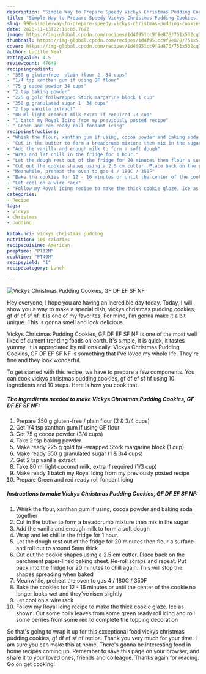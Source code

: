 ```yaml
---
description: "Simple Way to Prepare Speedy Vickys Christmas Pudding Cookies, GF DF EF SF NF"
title: "Simple Way to Prepare Speedy Vickys Christmas Pudding Cookies, GF DF EF SF NF"
slug: 990-simple-way-to-prepare-speedy-vickys-christmas-pudding-cookies-gf-df-ef-sf-nf
date: 2020-11-13T22:18:06.769Z
image: https://img-global.cpcdn.com/recipes/1d4f951cc9f9e870/751x532cq70/vickys-christmas-pudding-cookies-gf-df-ef-sf-nf-recipe-main-photo.jpg
thumbnail: https://img-global.cpcdn.com/recipes/1d4f951cc9f9e870/751x532cq70/vickys-christmas-pudding-cookies-gf-df-ef-sf-nf-recipe-main-photo.jpg
cover: https://img-global.cpcdn.com/recipes/1d4f951cc9f9e870/751x532cq70/vickys-christmas-pudding-cookies-gf-df-ef-sf-nf-recipe-main-photo.jpg
author: Lucille Neal
ratingvalue: 4.5
reviewcount: 47649
recipeingredient:
- "350 g glutenfree  plain flour 2  34 cups"
- "1/4 tsp xanthan gum if using GF flour"
- "75 g cocoa powder 34 cups"
- "2 tsp baking powder"
- "225 g gold foilwrapped Stork margarine block 1 cup"
- "350 g granulated sugar 1  34 cups"
- "2 tsp vanilla extract"
- "80 ml light coconut milk extra if required 13 cup"
- "1 batch my Royal Icing from my previously posted recipe"
- " Green and red ready roll fondant icing"
recipeinstructions:
- "Whisk the flour, xanthan gum if using, cocoa powder and baking soda together"
- "Cut in the butter to form a breadcrumb mixture then mix in the sugar"
- "Add the vanilla and enough milk to form a soft dough"
- "Wrap and let chill in the fridge for 1 hour."
- "Let the dough rest out of the fridge for 20 minutes then flour a surface and roll out to around 5mm thick"
- "Cut out the cookie shapes using a 2.5 cm cutter. Place back on the parchment paper-lined baking sheet. Re-roll scraps and repeat. Put back into the fridge for 20 minutes to chill again. This will stop the shapes spreading when baked"
- "Meanwhile, preheat the oven to gas 4 / 180C / 350F"
- "Bake the cookies for 12 - 16 minutes or until the center of the cookie no longer looks wet and they&#39;ve risen slightly"
- "Let cool on a wire rack"
- "Follow my Royal Icing recipe to make the thick cookie glaze. Ice as shown. Cut some holly leaves from some green ready roll icing and roll some berries from some red to complete the topping decoration"
categories:
- Recipe
tags:
- vickys
- christmas
- pudding

katakunci: vickys christmas pudding 
nutrition: 106 calories
recipecuisine: American
preptime: "PT32M"
cooktime: "PT49M"
recipeyield: "1"
recipecategory: Lunch

---
```



![Vickys Christmas Pudding Cookies, GF DF EF SF NF](https://img-global.cpcdn.com/recipes/1d4f951cc9f9e870/751x532cq70/vickys-christmas-pudding-cookies-gf-df-ef-sf-nf-recipe-main-photo.jpg)

Hey everyone, I hope you are having an incredible day today. Today, I will show you a way to make a special dish, vickys christmas pudding cookies, gf df ef sf nf. It is one of my favorites. For mine, I'm gonna make it a bit unique. This is gonna smell and look delicious.

Vickys Christmas Pudding Cookies, GF DF EF SF NF is one of the most well liked of current trending foods on earth. It's simple, it is quick, it tastes yummy. It is appreciated by millions daily. Vickys Christmas Pudding Cookies, GF DF EF SF NF is something that I've loved my whole life. They're fine and they look wonderful.




To get started with this recipe, we have to prepare a few components. You can cook vickys christmas pudding cookies, gf df ef sf nf using 10 ingredients and 10 steps. Here is how you cook that.

<!--inarticleads1-->

##### The ingredients needed to make Vickys Christmas Pudding Cookies, GF DF EF SF NF:

1. Prepare 350 g gluten-free / plain flour (2 &amp; 3/4 cups)
1. Get 1/4 tsp xanthan gum if using GF flour
1. Get 75 g cocoa powder (3/4 cups)
1. Take 2 tsp baking powder
1. Make ready 225 g gold foil-wrapped Stork margarine block (1 cup)
1. Make ready 350 g granulated sugar (1 &amp; 3/4 cups)
1. Get 2 tsp vanilla extract
1. Take 80 ml light coconut milk, extra if required (1/3 cup)
1. Make ready 1 batch my Royal Icing from my previously posted recipe
1. Prepare  Green and red ready roll fondant icing




<!--inarticleads2-->

##### Instructions to make Vickys Christmas Pudding Cookies, GF DF EF SF NF:

1. Whisk the flour, xanthan gum if using, cocoa powder and baking soda together
1. Cut in the butter to form a breadcrumb mixture then mix in the sugar
1. Add the vanilla and enough milk to form a soft dough
1. Wrap and let chill in the fridge for 1 hour.
1. Let the dough rest out of the fridge for 20 minutes then flour a surface and roll out to around 5mm thick
1. Cut out the cookie shapes using a 2.5 cm cutter. Place back on the parchment paper-lined baking sheet. Re-roll scraps and repeat. Put back into the fridge for 20 minutes to chill again. This will stop the shapes spreading when baked
1. Meanwhile, preheat the oven to gas 4 / 180C / 350F
1. Bake the cookies for 12 - 16 minutes or until the center of the cookie no longer looks wet and they&#39;ve risen slightly
1. Let cool on a wire rack
1. Follow my Royal Icing recipe to make the thick cookie glaze. Ice as shown. Cut some holly leaves from some green ready roll icing and roll some berries from some red to complete the topping decoration




So that's going to wrap it up for this exceptional food vickys christmas pudding cookies, gf df ef sf nf recipe. Thank you very much for your time. I am sure you can make this at home. There's gonna be interesting food in home recipes coming up. Remember to save this page on your browser, and share it to your loved ones, friends and colleague. Thanks again for reading. Go on get cooking!
